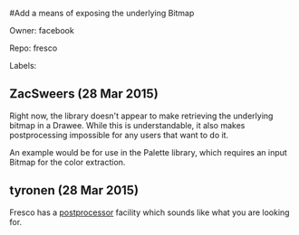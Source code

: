 #Add a means of exposing the underlying Bitmap

Owner: facebook

Repo: fresco

Labels: 

## ZacSweers (28 Mar 2015)

Right now, the library doesn't appear to make retrieving the underlying bitmap in a Drawee. While this is understandable, it also makes postprocessing impossible for any users that want to do it.

An example would be for use in the Palette library, which requires an input Bitmap for the color extraction.


## tyronen (28 Mar 2015)

Fresco has a [postprocessor](http://frescolib.org/docs/modifying-image.html) facility which sounds like what you are looking for.



